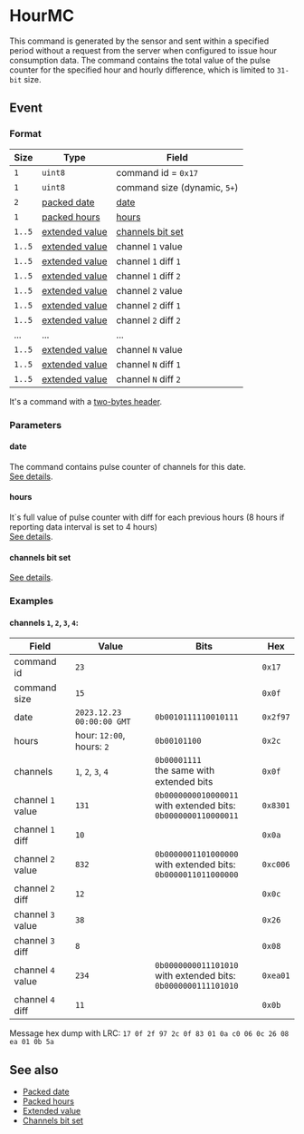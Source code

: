 # HourMC

This command is generated by the sensor and sent within a specified period without a request from the server when configured to issue hour consumption data.
The command contains the total value of the pulse counter for the specified hour and hourly difference, which is limited to `31-bit` size.


## Event

### Format

| Size   | Type                                            | Field                                               |
| ------ | ----------------------------------------------- | --------------------------------------------------- |
| `1`    | `uint8`                                         | command id = `0x17`                                 |
| `1`    | `uint8`                                         | command size (dynamic, `5+`)                        |
| `2`    | [packed date](../../types.md#packed-date)       | [date](#date)                                       |
| `1`    | [packed hours](../../types.md#packed-hours)     | [hours](#hours)                                     |
| `1..5` | [extended value](../../types.md#extended-value) | [channels bit set](../../types.md#channels-bit-set) |
| `1..5` | [extended value](../../types.md#extended-value) | channel `1` value                                   |
| `1..5` | [extended value](../../types.md#extended-value) | channel `1` diff `1`                                |
| `1..5` | [extended value](../../types.md#extended-value) | channel `1` diff `2`                                |
| `1..5` | [extended value](../../types.md#extended-value) | channel `2` value                                   |
| `1..5` | [extended value](../../types.md#extended-value) | channel `2` diff `1`                                |
| `1..5` | [extended value](../../types.md#extended-value) | channel `2` diff `2`                                |
| ...    | ...                                             | ...                                                 |
| `1..5` | [extended value](../../types.md#extended-value) | channel `N` value                                   |
| `1..5` | [extended value](../../types.md#extended-value) | channel `N` diff `1`                                |
| `1..5` | [extended value](../../types.md#extended-value) | channel `N` diff `2`                                |

It's a command with a [two-bytes header](../../message.md#command-with-a-two-bytes-header).

### Parameters

#### **date**

The command contains pulse counter of channels for this date.
<br/>
[See details](../../types.md#packed-date).

#### **hours**

It`s full value of pulse counter with diff for each previous hours (8 hours if reporting data interval is set to 4 hours)
<br/>
[See details](../../types.md#packed-hours).

#### **channels bit set**

[See details](../../types.md#channels-bit-set).

### Examples

#### channels `1`, `2`, `3`, `4`:

| Field             | Value                     | Bits                                                                      | Hex      |
| ----------------- | ------------------------- | ------------------------------------------------------------------------- | -------- |
| command id        | `23`                      |                                                                           | `0x17`   |
| command size      | `15`                      |                                                                           | `0x0f`   |
| date              | `2023.12.23 00:00:00 GMT` | `0b0010111110010111`                                                      | `0x2f97` |
| hours             | hour: `12:00`, hours: `2` | `0b00101100`                                                              | `0x2c`   |
| channels          | `1`, `2`, `3`, `4`        | `0b00001111` <br/> the same with extended bits                            | `0x0f`   |
| channel `1` value | `131`                     | `0b0000000010000011` <br/> with extended bits: <br/> `0b0000000110000011` | `0x8301` |
| channel `1` diff  | `10`                      |                                                                           | `0x0a`   |
| channel `2` value | `832`                     | `0b0000001101000000` <br/> with extended bits: <br/> `0b0000011011000000` | `0xc006` |
| channel `2` diff  | `12`                      |                                                                           | `0x0c`   |
| channel `3` value | `38`                      |                                                                           | `0x26`   |
| channel `3` diff  | `8`                       |                                                                           | `0x08`   |
| channel `4` value | `234`                     | `0b0000000011101010` <br/> with extended bits: <br/> `0b0000000111101010` | `0xea01` |
| channel `4` diff  | `11`                      |                                                                           | `0x0b`   |

Message hex dump with LRC: `17 0f 2f 97 2c 0f 83 01 0a c0 06 0c 26 08 ea 01 0b 5a`


## See also

* [Packed date](../../types.md#packed-date)
* [Packed hours](../../types.md#packed-hours)
* [Extended value](../../types.md#extended-value)
* [Channels bit set](../../types.md#channels-bit-set)
